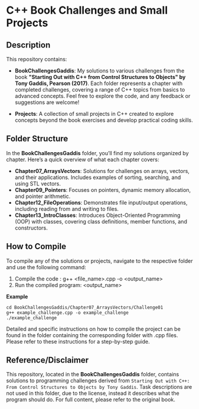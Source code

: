 # C++ Book Challenges and Small Projects

## Description

This repository contains:
- **BookChallengesGaddis**: My solutions to various challenges from the book **"Starting Out with C++ from Control Structures to Objects" by Tony Gaddis, Pearson (2017)**. Each folder represents a chapter with completed challenges, covering a range of C++ topics from basics to advanced concepts. Feel free to explore the code, and any feedback or suggestions are welcome!

- **Projects**: A collection of small projects in C++ created to explore concepts beyond the book exercises and develop practical coding skills.


## Folder Structure

In the **BookChallengesGaddis** folder, you’ll find my solutions organized by chapter. Here’s a quick overview of what each chapter covers:

- **Chapter07_ArraysVectors**: Solutions for challenges on arrays, vectors, and their applications. Includes examples of sorting, searching, and using STL vectors.
- **Chapter09_Pointers**: Focuses on pointers, dynamic memory allocation, and pointer arithmetic.
- **Chapter12_FileOperations**: Demonstrates file input/output operations, including reading from and writing to files.
- **Chapter13_IntroClasses**: Introduces Object-Oriented Programming (OOP) with classes, covering class definitions, member functions, and constructors.

## How to Compile

To compile any of the solutions or projects, navigate to the respective folder and use the following command:

1. Compile the code : g++ <file_name>.cpp -o <output_name>
2. Run the compiled program: <output_name>

**Example**
```
cd BookChallengesGaddis/Chapter07_ArraysVectors/Challenge01
g++ example_challenge.cpp -o example_challenge
./example_challenge
```

Detailed and specific instructions on how to compile the project can be found in the folder containing the corresponding folder with .cpp files. Please refer to these instructions for a step-by-step guide.

## Reference/Disclaimer

This repository, located in the **BookChallengesGaddis** folder, contains solutions to programming challenges derived from `Starting Out with C++: From Control Structures to Objects by Tony Gaddis`. Task descriptions are not used in this folder, due to the license, instead it describes what the program should do. For full content, please refer to the original book. 
